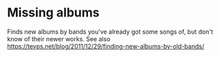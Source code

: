 # Missing albums

Finds new albums by bands you've already got some songs of, but don't know of their newer works. See also https://tevps.net/blog/2011/12/29/finding-new-albums-by-old-bands/
